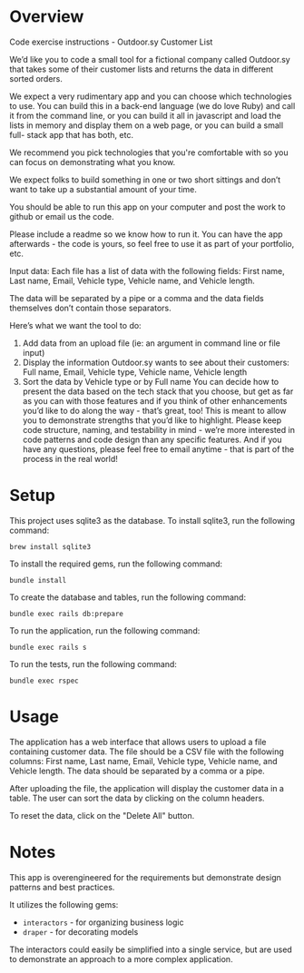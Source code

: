 # Overview

Code exercise instructions - Outdoor.sy Customer List

We’d like you to code a small tool for a fictional company called Outdoor.sy that takes some of their
customer lists and returns the data in different sorted orders.

We expect a very rudimentary app and you can choose which technologies to use. You can build this in a
back-end language (we do love Ruby) and call it from the command line, or you can build it all in
javascript and load the lists in memory and display them on a web page, or you can build a small full-
stack app that has both, etc. 

We recommend you pick technologies that you're comfortable with so you can focus on demonstrating what 
you know. 

We expect folks to build something in one or two short sittings and don’t want to take up a substantial 
amount of your time.

You should be able to run this app on your computer and post the work to github or email us the code.

Please include a readme so we know how to run it. You can have the app afterwards - the code is yours,
so feel free to use it as part of your portfolio, etc.

Input data:
Each file has a list of data with the following fields: First name, Last name, Email, Vehicle type, Vehicle
name, and Vehicle length. 

The data will be separated by a pipe or a comma and the data fields themselves don’t contain those separators.

Here’s what we want the tool to do:
1. Add data from an upload file (ie: an argument in command line or file input)
2. Display the information Outdoor.sy wants to see about their customers: Full name, Email,
   Vehicle type, Vehicle name, Vehicle length
3. Sort the data by Vehicle type or by Full name
   You can decide how to present the data based on the tech stack that you choose, but get as far as you
   can with those features and if you think of other enhancements you’d like to do along the way - that’s
   great, too! This is meant to allow you to demonstrate strengths that you’d like to highlight. Please keep
   code structure, naming, and testability in mind - we’re more interested in code patterns and code design
   than any specific features. And if you have any questions, please feel free to email anytime - that is part
   of the process in the real world!

# Setup
This project uses sqlite3 as the database. To install sqlite3, run the following command:
```
brew install sqlite3
```

To install the required gems, run the following command:
```
bundle install
```

To create the database and tables, run the following command:
```
bundle exec rails db:prepare
```

To run the application, run the following command:
```
bundle exec rails s
```

To run the tests, run the following command:
```
bundle exec rspec
```


# Usage
The application has a web interface that allows users to upload a file containing customer data. The file 
should be a CSV file with the following columns: First name, Last name, Email, Vehicle type, Vehicle name, 
and Vehicle length. The data should be separated by a comma or a pipe.

After uploading the file, the application will display the customer data in a table. The user can sort the
data by clicking on the column headers.

To reset the data, click on the "Delete All" button.


# Notes

This app is overengineered for the requirements but demonstrate design patterns and best practices.

It utilizes the following gems:
- `interactors` - for organizing business logic
- `draper` - for decorating models

The interactors could easily be simplified into a single service, but are used to demonstrate an approach
to a more complex application.
